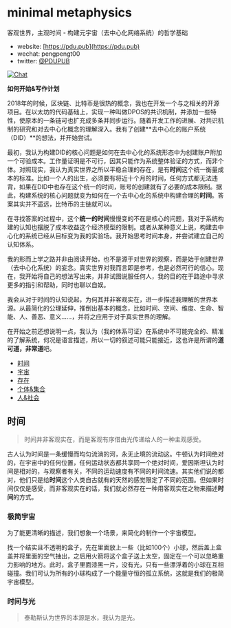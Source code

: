 # minimal metaphysics
客观世界，主观时间 - 构建元宇宙（去中心化网络系统）的哲学基础

* website: [https://pdu.pub](https://pdu.pub)
* wechat: pengpengt00
* twitter: [@PDUPUB](https://twitter.com/pdupub)

[![Chat](https://img.shields.io/badge/gitter-Docs%20chat-4AB495.svg)](https://gitter.im/pdupub/Welcome)

**如何开始&写作计划** 

2018年的时候，区块链、比特币是很热的概念，我也在开发一个与之相关的开源项目。在以太坊的代码基础上，实现一种叫做DPOS的共识机制，并添加一些特性，使原本的一条链可也扩充成多条并同步运行。随着开发工作的进展、对共识机制的研究和对去中心化概念的理解深入。我有了创建**去中心化的账户系统（DID）**的想法，并开始尝试。

最初，我认为构建DID的核心问题是如何在去中心化的系统形态中为创建账户附加一个可验成本。工作量证明是不可行，因其只能作为系统整体验证的方式，而非个体。对照现实，我认为真实世界之所以平稳合理的存在，是有**时间**这个统一衡量成本的标准。比如一个人的出生，必须要有将近十个月的时间，任何方式都无法违背，如果在DID中也存在这个统一的时间，账号的创建就有了必要的成本限制。据此，构建系统的核心问题就变为如何在一个去中心化的系统中构建合理的**时间**。答案其实并不遥远，比特币的主链就可以。

在寻找答案的过程中，这个**统一的时间**慢慢变的不在是核心的问题，我对于系统构建的认知也摆脱了成本收益这个经济模型的限制。或者从某种意义上说，构建去中心化的系统已经从目标变为我的实验场。我开始思考时间本身，并尝试建立自己的认知体系。

我的形而上学之路并非由阅读开始，也不是源于对世界的观察，而是始于创建世界（去中心化系统）的妄念。真实世界对我而言即是参考，也是必然可行的信心。现在，我开始将自己的想法写出来，并非试图说服任何人，我的目的在于路途中寻求更多的指引和帮助，同时也聊以自娱。

我会从对于时间的认知说起，为何其并非客观实在，进一步描述我理解的世界本源。从最简化的公理延伸，推倒出基本的概念，比如时间、空间、维度、生命、智能、人、善恶、意义……，并将之应用于对于真实世界的理解。

在开始之前还想说明一点，我认为（我的体系可证）在系统中不可能完全的、精准的了解系统，何况是语言描述，所以一切的叙述可能只能接近，这也许是所谓的**道可道，非常道**吧。

<!-- MarkdownTOC depth=4 autolink=true bracket=round list_bullets="-*+" -->
- [时间](#时间)
- [宇宙](#宇宙)
- [存在](#存在)
- [个体&集合](#个体&集合)
- [人&社会](让你&社会)
<!-- /MarkdownTOC -->

## 时间

> 时间并非客观实在，而是客观有序借由光传递给人的一种主观感受。

古人认为时间是一条缓慢而均匀流淌的河，永无止境的流动这。牛顿认为时间绝对的，在宇宙中的任何位置，任何运动状态都共享同一个绝对时间，爱因斯坦认为时间是相对的，与观察者有关，不同的运动速度有不同的时间流速。其实他们说的都对，他们只是给**时间**这个人类自古就有的天然的感觉限定了不同的范围。但如果时间仅仅是感受，而非客观实在的话，我们就必然存在一种用客观实在之物来描述**时间**的方式。

### 极简宇宙

为了能更清晰的描述，我们想象一个场景，来简化的制作一个宇宙模型。

找一个结实且不透明的盒子，先在里面放上一些（比如100个）小球，然后盖上盒盖并将里面的空气抽出，之后用火箭将这个盒子送上太空，固定在一个可以忽略重力影响的地方。此时，盒子里面漆黑一片，没有光，只有一些漂浮着的小球在互相碰撞。我们可认为所有的小球构成了一个能量守恒的孤立系统，这就是我们的极简宇宙模型。

### 时间与光


> 泰勒斯认为世界的本源是水，我认为是光。
